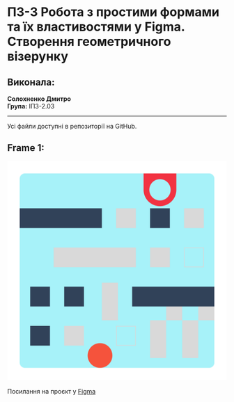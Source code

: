 # ПЗ-3 Робота з простими формами та їх властивостями у Figma. Створення геометричного візерунку

## Виконала:
**Солохненко Дмитро**  
**Група:** ІПЗ-2.03

---
Усі файли доступні в репозиторії на GitHub.

## Frame 1:
![1](https://github.com/nadyavozna/UX-UI-N.Vozna/blob/main/workshop_7/Frame%201.svg)



Посилання на проєкт у [Figma](https://www.figma.com/design/Nv1xvKKvXfm3tei01Z77DS/Workshop-7?node-id=0-1&t=mqMAzXPJWSDUXynZ-1)
